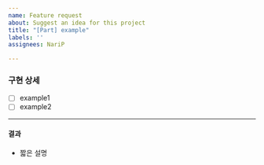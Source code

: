 ```yaml
---
name: Feature request
about: Suggest an idea for this project
title: "[Part] example"
labels: ''
assignees: NariP

---
```


### 구현 상세
- [ ] example1
- [ ] example2

---
#### 결과
- 짧은 설명
